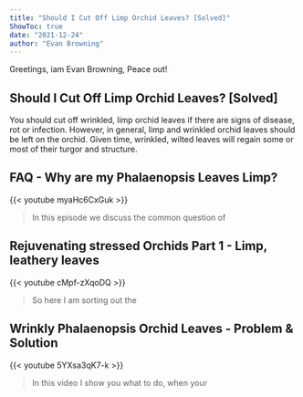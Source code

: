 ```yaml
---
title: "Should I Cut Off Limp Orchid Leaves? [Solved]"
ShowToc: true 
date: "2021-12-24"
author: "Evan Browning" 
---
```


Greetings, iam Evan Browning, Peace out!
## Should I Cut Off Limp Orchid Leaves? [Solved]
 You should cut off wrinkled, limp orchid leaves if there are signs of disease, rot or infection. However, in general, limp and wrinkled orchid leaves should be left on the orchid. Given time, wrinkled, wilted leaves will regain some or most of their turgor and structure.

## FAQ - Why are my Phalaenopsis Leaves Limp?
{{< youtube myaHc6CxGuk >}}
>In this episode we discuss the common question of 

## Rejuvenating stressed Orchids Part 1 - Limp, leathery leaves
{{< youtube cMpf-zXqoDQ >}}
>So here I am sorting out the 

## Wrinkly Phalaenopsis Orchid Leaves - Problem & Solution
{{< youtube 5YXsa3qK7-k >}}
>In this video I show you what to do, when your 

